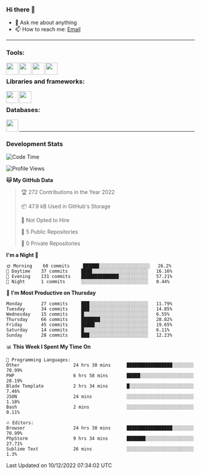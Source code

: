 ### Hi there 👋

<!-- - 🔭 I’m currently working on [huyviet] -->
- 💬 Ask me about anything
- 📫 How to reach me: [Email]
<!-- - ⚡ Fun fact: abc -->

---

### Tools:
<img align='left' height="32" width="32" src="https://cdn.jsdelivr.net/npm/simple-icons@4.8.0/icons/phpstorm.svg" />
<img align='left' height="32" width="32" src="https://cdn.jsdelivr.net/npm/simple-icons@4.8.0/icons/sublimetext.svg" />
<img align='left' height="32" width="32" src="https://cdn.jsdelivr.net/npm/simple-icons@4.8.0/icons/laragon.svg" />
<img align='left' height="32" width="32" src="https://cdn.jsdelivr.net/npm/simple-icons@4.8.0/icons/xampp.svg" />
<br>

### Libraries and frameworks:
<img align='left' height="32" width="32" src="https://cdn.jsdelivr.net/npm/simple-icons@4.8.0/icons/laravel.svg" />
<img align='left' height="32" width="32" src="https://cdn.jsdelivr.net/npm/simple-icons@4.8.0/icons/jquery.svg" />
<br>

### Databases:
<img align='left' height="32" width="32" src="https://cdn.jsdelivr.net/npm/simple-icons@4.8.0/icons/mysql.svg" />
<br>

---
### Development Stats
<!--START_SECTION:waka-->
![Code Time](http://img.shields.io/badge/Code%20Time-503%20hrs%2039%20mins-blue)

![Profile Views](http://img.shields.io/badge/Profile%20Views-75-blue)

**🐱 My GitHub Data** 

> 🏆 272 Contributions in the Year 2022
 > 
> 📦 47.9 kB Used in GitHub's Storage 
 > 
> 🚫 Not Opted to Hire
 > 
> 📜 5 Public Repositories 
 > 
> 🔑 0 Private Repositories  
 > 
**I'm a Night 🦉** 

```text
🌞 Morning    60 commits     ██████░░░░░░░░░░░░░░░░░░░   26.2% 
🌆 Daytime    37 commits     ████░░░░░░░░░░░░░░░░░░░░░   16.16% 
🌃 Evening    131 commits    ██████████████░░░░░░░░░░░   57.21% 
🌙 Night      1 commits      ░░░░░░░░░░░░░░░░░░░░░░░░░   0.44%

```
📅 **I'm Most Productive on Thursday** 

```text
Monday       27 commits     ███░░░░░░░░░░░░░░░░░░░░░░   11.79% 
Tuesday      34 commits     ███░░░░░░░░░░░░░░░░░░░░░░   14.85% 
Wednesday    15 commits     █░░░░░░░░░░░░░░░░░░░░░░░░   6.55% 
Thursday     66 commits     ███████░░░░░░░░░░░░░░░░░░   28.82% 
Friday       45 commits     █████░░░░░░░░░░░░░░░░░░░░   19.65% 
Saturday     14 commits     █░░░░░░░░░░░░░░░░░░░░░░░░   6.11% 
Sunday       28 commits     ███░░░░░░░░░░░░░░░░░░░░░░   12.23%

```


📊 **This Week I Spent My Time On** 

```text
💬 Programming Languages: 
Other                    24 hrs 30 mins      █████████████████░░░░░░░░   70.99% 
PHP                      6 hrs 58 mins       █████░░░░░░░░░░░░░░░░░░░░   20.19% 
Blade Template           2 hrs 34 mins       █░░░░░░░░░░░░░░░░░░░░░░░░   7.46% 
JSON                     24 mins             ░░░░░░░░░░░░░░░░░░░░░░░░░   1.18% 
Bash                     2 mins              ░░░░░░░░░░░░░░░░░░░░░░░░░   0.11%

🔥 Editors: 
Browser                  24 hrs 30 mins      █████████████████░░░░░░░░   70.99% 
PhpStorm                 9 hrs 34 mins       ███████░░░░░░░░░░░░░░░░░░   27.71% 
Sublime Text             26 mins             ░░░░░░░░░░░░░░░░░░░░░░░░░   1.3%

```


 Last Updated on 10/12/2022 07:34:02 UTC
<!--END_SECTION:waka-->

[huyviet]: https://huyviet.vn/
[EMAIl]: https://mail.google.com/mail/u/0/?fs=1&tf=cm&source=mailto&to=huynguyenviet0110@gmail.com
